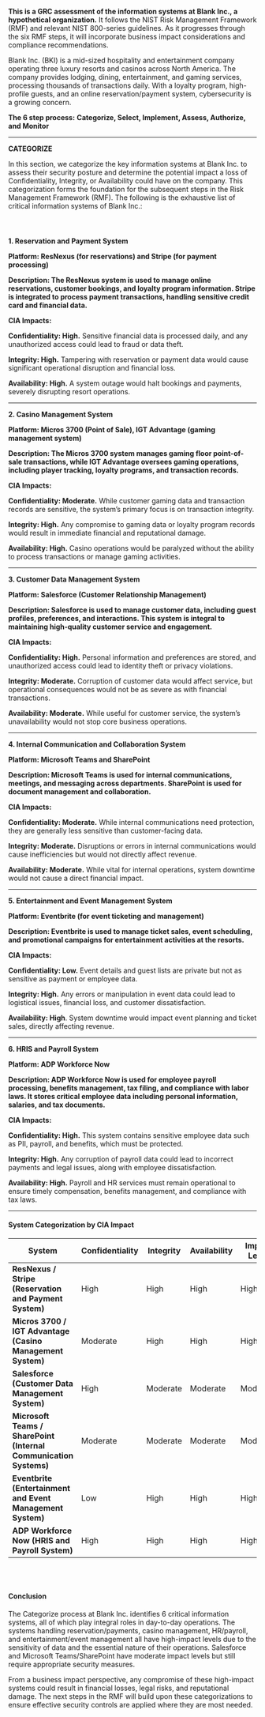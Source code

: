 **This is a GRC assessment of the information systems at Blank Inc., a hypothetical organization.** It follows the NIST Risk Management Framework (RMF) and relevant NIST 800-series guidelines. As it progresses through the six RMF steps, it will incorporate business impact considerations and compliance recommendations.

Blank Inc. (BKI) is a mid-sized hospitality and entertainment company operating three luxury resorts and casinos across North America. The company provides lodging, dining, entertainment, and gaming services, processing thousands of transactions daily. With a loyalty program, high-profile guests, and an online reservation/payment system, cybersecurity is a growing concern. 


**The 6 step process:**
**Categorize, Select, Implement, Assess, Authorize, and Monitor**

---
 **CATEGORIZE**

In this section, we categorize the key information systems at Blank Inc. to assess their security posture and determine the potential impact a loss of Confidentiality, Integrity, or Availability could have on the company. This categorization forms the foundation for the subsequent steps in the Risk Management Framework (RMF). The following is the exhaustive list of critical information systems of Blank Inc.:
<br>
<br>
<br>
####
**1\. Reservation and Payment System**

**Platform: ResNexus (for reservations) and Stripe (for payment processing)**

**Description: The ResNexus system is used to manage online reservations, customer bookings, and loyalty program information. Stripe is integrated to process payment transactions, handling sensitive credit card and financial data.**

**CIA Impacts:**

**Confidentiality: High.** Sensitive financial data is processed daily, and any unauthorized access could lead to fraud or data theft.

**Integrity: High.** Tampering with reservation or payment data would cause significant operational disruption and financial loss.

**Availability: High.** A system outage would halt bookings and payments, severely disrupting resort operations.

---

**2\. Casino Management System**

**Platform: Micros 3700 (Point of Sale), IGT Advantage (gaming management system)**

**Description: The Micros 3700 system manages gaming floor point-of-sale transactions, while IGT Advantage oversees gaming operations, including player tracking, loyalty programs, and transaction records.**

**CIA Impacts:**

**Confidentiality: Moderate.** While customer gaming data and transaction records are sensitive, the system’s primary focus is on transaction integrity.

**Integrity: High.** Any compromise to gaming data or loyalty program records would result in immediate financial and reputational damage.

**Availability: High.** Casino operations would be paralyzed without the ability to process transactions or manage gaming activities.

---

**3\. Customer Data Management System**

**Platform: Salesforce (Customer Relationship Management)**

**Description: Salesforce is used to manage customer data, including guest profiles, preferences, and interactions. This system is integral to maintaining high-quality customer service and engagement.**

**CIA Impacts:**

**Confidentiality: High.** Personal information and preferences are stored, and unauthorized access could lead to identity theft or privacy violations.

**Integrity: Moderate.** Corruption of customer data would affect service, but operational consequences would not be as severe as with financial transactions.

**Availability: Moderate.** While useful for customer service, the system’s unavailability would not stop core business operations.

---

**4\. Internal Communication and Collaboration System**

**Platform: Microsoft Teams and SharePoint**

**Description: Microsoft Teams is used for internal communications, meetings, and messaging across departments. SharePoint is used for document management and collaboration.**

**CIA Impacts:**

**Confidentiality: Moderate.** While internal communications need protection, they are generally less sensitive than customer-facing data.

**Integrity: Moderate.** Disruptions or errors in internal communications would cause inefficiencies but would not directly affect revenue.

**Availability: Moderate.** While vital for internal operations, system downtime would not cause a direct financial impact.

---

**5\. Entertainment and Event Management System**

**Platform: Eventbrite (for event ticketing and management)**

**Description: Eventbrite is used to manage ticket sales, event scheduling, and promotional campaigns for entertainment activities at the resorts.**

**CIA Impacts:**

**Confidentiality: Low.** Event details and guest lists are private but not as sensitive as payment or employee data.

**Integrity: High.** Any errors or manipulation in event data could lead to logistical issues, financial loss, and customer dissatisfaction.

**Availability: High**. System downtime would impact event planning and ticket sales, directly affecting revenue.

---

**6\. HRIS and Payroll System**

**Platform: ADP Workforce Now**

**Description: ADP Workforce Now is used for employee payroll processing, benefits management, tax filing, and compliance with labor laws. It stores critical employee data including personal information, salaries, and tax documents.**

**CIA Impacts:**

**Confidentiality: High.** This system contains sensitive employee data such as PII, payroll, and benefits, which must be protected.

**Integrity: High.** Any corruption of payroll data could lead to incorrect payments and legal issues, along with employee dissatisfaction.

**Availability: High.** Payroll and HR services must remain operational to ensure timely compensation, benefits management, and compliance with tax laws.

---

#### **System Categorization by CIA Impact**

| **System** | **Confidentiality** | **Integrity** | **Availability** | **Impact Level** |
|------------|---------------------|---------------|------------------|------------------|
| **ResNexus / Stripe (Reservation and Payment System)** | High | High | High | High |
| **Micros 3700 / IGT Advantage (Casino Management System)** | Moderate | High | High | High |
| **Salesforce (Customer Data Management System)** | High | Moderate | Moderate | Moderate |
| **Microsoft Teams / SharePoint (Internal Communication Systems)** | Moderate | Moderate | Moderate | Moderate |
| **Eventbrite (Entertainment and Event Management System)** | Low | High | High | High |
| **ADP Workforce Now (HRIS and Payroll System)** | High | High | High | High |

<br>
<br>

#### **Conclusion**

The Categorize process at Blank Inc. identifies 6 critical information systems, all of which play integral roles in day-to-day operations. The systems handling reservation/payments, casino management, HR/payroll, and entertainment/event management all have high-impact levels due to the sensitivity of data and the essential nature of their operations. Salesforce and Microsoft Teams/SharePoint have moderate impact levels but still require appropriate security measures.

From a business impact perspective, any compromise of these high-impact systems could result in financial losses, legal risks, and reputational damage. The next steps in the RMF will build upon these categorizations to ensure effective security controls are applied where they are most needed.
